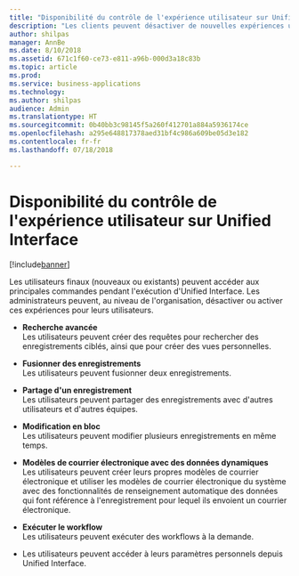 ```yaml
---
title: "Disponibilité du contrôle de l'expérience utilisateur sur Unified Interface"
description: "Les clients peuvent désactiver de nouvelles expériences utilisateur sur Unified Interface"
author: shilpas
manager: AnnBe
ms.date: 8/10/2018
ms.assetid: 671c1f60-ce73-e811-a96b-000d3a18c83b
ms.topic: article
ms.prod: 
ms.service: business-applications
ms.technology: 
ms.author: shilpas
audience: Admin
ms.translationtype: HT
ms.sourcegitcommit: 0b40bb3c98145f5a260f412701a884a5936174ce
ms.openlocfilehash: a295e648817378aed31bf4c986a609be05d3e182
ms.contentlocale: fr-fr
ms.lasthandoff: 07/18/2018

---
```

# <a name="control-availability-of-user-experiences-on-unified-interface"></a>Disponibilité du contrôle de l'expérience utilisateur sur Unified Interface


[!include[banner](../../includes/banner.md)]

Les utilisateurs finaux (nouveaux ou existants) peuvent accéder aux principales commandes pendant l'exécution d'Unified Interface. Les administrateurs peuvent, au niveau de l'organisation, désactiver ou activer ces expériences pour leurs utilisateurs. 

- **Recherche avancée**<br>Les utilisateurs peuvent créer des requêtes pour rechercher des enregistrements ciblés, ainsi que pour créer des vues personnelles.

- **Fusionner des enregistrements**<br>Les utilisateurs peuvent fusionner deux enregistrements.

- **Partage d'un enregistrement**<br>Les utilisateurs peuvent partager des enregistrements avec d'autres utilisateurs et d'autres équipes.

- **Modification en bloc**<br>Les utilisateurs peuvent modifier plusieurs enregistrements en même temps.

- **Modèles de courrier électronique avec des données dynamiques**<br>Les utilisateurs peuvent créer leurs propres modèles de courrier électronique et utiliser les modèles de courrier électronique du système avec des fonctionnalités de renseignement automatique des données qui font référence à l'enregistrement pour lequel ils envoient un courrier électronique.

- **Exécuter le workflow**<br>Les utilisateurs peuvent exécuter des workflows à la demande.

- Les utilisateurs peuvent accéder à leurs paramètres personnels depuis Unified Interface.


